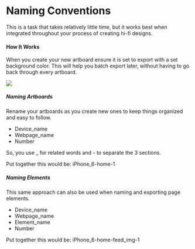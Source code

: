 # Naming Conventions

This is a task that takes relatively little time, but it works best when integrated throughout your process of creating hi-fi designs. 

#### How It Works
When you create your new artboard ensure it is set to export with a set background color. This will help you batch export later, without having to go back through every artboard.

![](https://s3.amazonaws.com/uploads.hipchat.com/21097/1894791/0mY8H3Sc5GW4Gw7/upload.png)


##### Naming Artboards
Rename your artboards as you create new ones to keep things organized and easy to follow.

- Device_name
- Webpage_name
- Number

So, you use _ for related words and - to separate the 3 sections.

Put together this would be:
iPhone_6-home-1


##### Naming Elements
This same approach can also be used when naming and exporting page elements.

- Device_name
- Webpage_name
- Element_name
- Number

Put together this would be:
iPhone_6-home-feed_img-1